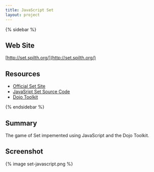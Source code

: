 ```yaml
---
title: JavaScript Set
layout: project
---
```


{% sidebar %}

## Web Site

[http://set.spilth.org/](http://set.spilth.org/)

## Resources

- [Official Set Site](http://www.setgame.com/)
- [JavaSript Set Source Code](https://github.com/spilth/setjs)
- [Dojo Toolkit](http://dojotoolkit.org/)

{% endsidebar %}

## Summary

The game of Set impemented using JavaScript and the Dojo Toolkit.

## Screenshot

{% image set-javascript.png %}


